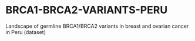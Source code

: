 # BRCA1-BRCA2-VARIANTS-PERU
Landscape of germline BRCA1/BRCA2 variants in breast and ovarian cancer in Peru (dataset)
